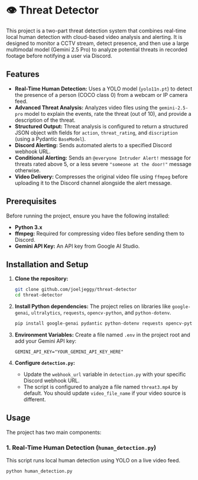 # 👁️ Threat Detector

This project is a two-part threat detection system that combines real-time local human detection with cloud-based video analysis and alerting. It is designed to monitor a CCTV stream, detect presence, and then use a large multimodal model (Gemini 2.5 Pro) to analyze potential threats in recorded footage before notifying a user via Discord.

## Features

* **Real-Time Human Detection:** Uses a YOLO model (`yolo11n.pt`) to detect the presence of a person (COCO class 0) from a webcam or IP camera feed.
* **Advanced Threat Analysis:** Analyzes video files using the `gemini-2.5-pro` model to explain the events, rate the threat (out of 10), and provide a description of the threat.
* **Structured Output:** Threat analysis is configured to return a structured JSON object with fields for `action`, `threat_rating`, and `discription` (using a Pydantic `BaseModel`).
* **Discord Alerting:** Sends automated alerts to a specified Discord webhook URL.
* **Conditional Alerting:** Sends an `@everyone Intruder Alert!` message for threats rated above 5, or a less severe `"someone at the door!"` message otherwise.
* **Video Delivery:** Compresses the original video file using `ffmpeg` before uploading it to the Discord channel alongside the alert message.

## Prerequisites

Before running the project, ensure you have the following installed:

* **Python 3.x**
* **ffmpeg:** Required for compressing video files before sending them to Discord.
* **Gemini API Key:** An API key from Google AI Studio.

## Installation and Setup

1.  **Clone the repository:**
    ```bash
    git clone github.com/joeljeggy/threat-detector
    cd threat-detector
    ```

2.  **Install Python dependencies:**
    The project relies on libraries like `google-genai`, `ultralytics`, `requests`, `opencv-python`, and `python-dotenv`.

    ```bash
    pip install google-genai pydantic python-dotenv requests opencv-python ultralytics keyboard
    ```

3.  **Environment Variables:**
    Create a file named `.env` in the project root and add your Gemini API key:

    ```
    GEMINI_API_KEY="YOUR_GEMINI_API_KEY_HERE"
    ```

4.  **Configure `detection.py`:**
    * Update the `webhook_url` variable in `detection.py` with your specific Discord webhook URL.
    * The script is configured to analyze a file named `threat3.mp4` by default. You should update `video_file_name` if your video source is different.

## Usage

The project has two main components:

### 1. Real-Time Human Detection (`human_detection.py`)

This script runs local human detection using YOLO on a live video feed.

```bash
python human_detection.py
